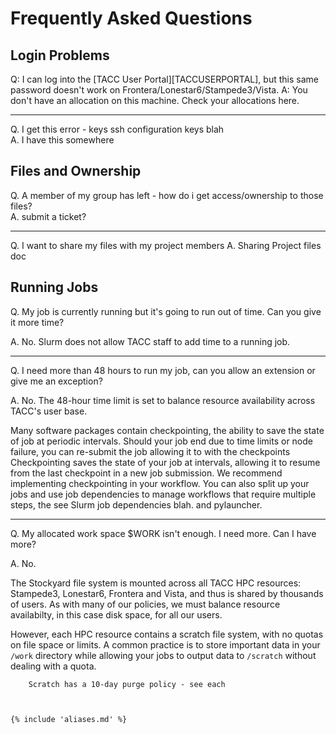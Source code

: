 # Frequently Asked Questions


## Login Problems

Q:  I can log into the [TACC User Portal][TACCUSERPORTAL], but this same password doesn't work on Frontera/Lonestar6/Stampede3/Vista.
A: You don't have an allocation on this machine.  Check your allocations here.

---
Q. I get this error - keys ssh configuration keys blah     
A. I have this somewhere

## Files and Ownership

Q. A member of my group has left - how do i get access/ownership to those files?    
A. submit a ticket?

---

Q. I want to share my files with my project members
A. Sharing Project files doc


## Running Jobs 

Q. My job is currently running but it's going to run out of time.  Can you give it more time?

A. No. Slurm does not allow TACC staff to add time to a running job.

---

Q. I need more than 48 hours to run my job, can you allow an extension or give me an exception?

A. No.  The 48-hour time limit is set to balance resource availability across TACC's user base. 

Many software packages contain checkpointing, the ability to save the state of job at periodic intervals.  Should your job end due to time limits or node failure, you can re-submit the job allowing it to  with the checkpoints Checkpointing saves the state of your job at intervals, allowing it to resume from the last checkpoint in a new job submission.
We recommend implementing checkpointing in your workflow.  You can also split up your jobs and use job dependencies to manage workflows that require multiple steps, the see Slurm job dependencies blah. and pylauncher.


---

Q. My allocated work space $WORK isn't enough.  I need more.  Can I have more?

A. No.

The Stockyard file system is mounted across all TACC HPC resources: Stampede3, Lonestar6, Frontera and Vista, and thus is shared by thousands of users.  As with many of our policies, we must balance resource availabilty, in this case disk space, for all our users.  

However, each HPC resource contains a scratch file system, with no quotas on file space or limits.  A common practice is to store important data in your `/work` directory while allowing your jobs to output data to `/scratch` without dealing with a quota. 

```warning
	Scratch has a 10-day purge policy - see each 



{% include 'aliases.md' %}
